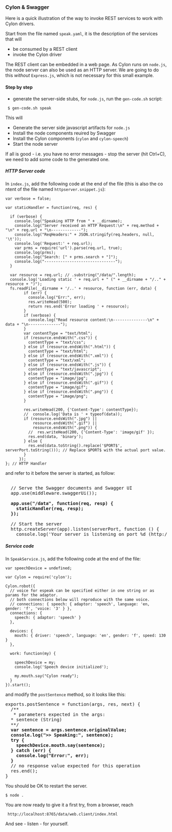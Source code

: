 ### Cylon & Swagger

Here is a quick illustration of the way to invoke REST services to work with Cylon drivers.

Start from the file named `speak.yaml`, it is the description of the services that will
- be consumed by a REST client
- invoke the Cylon driver

The REST client can be embedded in a web page. As Cylon runs on `node.js`, the node server can also be used as an HTTP server. 
We are going to do this _without_ `Express.js`, which is not necessary for this small example.

#### Step by step
- generate the server-side stubs, for `node.js`, run the `gen-code.sh` script:
```
 $ gen-code.sh speak
```
This will
- Generate the server side javascript artifacts for `node.js`
- Install the node components reuired by Swagger
- Install the Cylon components (`cylon` and `cylon-speech`)
- Start the node server

If all is good - i.e. you have no error messages - stop the server (hit Ctrl+C), we need to add some code to the generated one.

##### HTTP Server code
In `index.js`, add the following code at the end of the file (this is also the co ntent of the file named `httpserver.snippet.js`):
```
var verbose = false;

var staticHandler = function(req, res) {

  if (verbose) {
    console.log("Speaking HTTP from " + __dirname);
    console.log("Server received an HTTP Request:\n" + req.method + "\n" + req.url + "\n-------------");
    console.log("ReqHeaders:" + JSON.stringify(req.headers, null, '\t'));
    console.log('Request:' + req.url);
    var prms = require('url').parse(req.url, true);
    console.log(prms);
    console.log("Search: [" + prms.search + "]");
    console.log("-------------------------------");
  }

  var resource = req.url; // .substring("/data/".length);
  console.log('Loading static ' + req.url + " (" + __dirname + "/.." + resource + ")");
  fs.readFile(__dirname + '/..' + resource, function (err, data) {
        if (err) {
          console.log("Err:", err);
          res.writeHead(500);
          return res.end('Error loading ' + resource);
        }
        if (verbose) {
          console.log("Read resource content:\n---------------\n" + data + "\n--------------");
        }
        var contentType = "text/html";
        if (resource.endsWith(".css")) {
          contentType = "text/css";
        } else if (resource.endsWith(".html")) {
          contentType = "text/html";
        } else if (resource.endsWith(".xml")) {
          contentType = "text/xml";
        } else if (resource.endsWith(".js")) {
          contentType = "text/javascript";
        } else if (resource.endsWith(".jpg")) {
          contentType = "image/jpg";
        } else if (resource.endsWith(".gif")) {
          contentType = "image/gif";
        } else if (resource.endsWith(".png")) {
          contentType = "image/png";
        }

        res.writeHead(200, {'Content-Type': contentType});
        //  console.log('Data is ' + typeof(data));
        if (resource.endsWith(".jpg") ||
            resource.endsWith(".gif") ||
            resource.endsWith(".png")) {
          //  res.writeHead(200, {'Content-Type': 'image/gif' });
          res.end(data, 'binary');
        } else {
          res.end(data.toString().replace('$PORT$', serverPort.toString())); // Replace $PORT$ with the actual port value.
        }
      });
}; // HTTP Handler
```
and refer to it before the server is started, as follow:
<pre>

  // Serve the Swagger documents and Swagger UI
  app.use(middleware.swaggerUi());

  <b>app.use("/data", function(req, resp) {
    staticHandler(req, resp);
  });</b>

  // Start the server
  http.createServer(app).listen(serverPort, function () {
    console.log('Your server is listening on port %d (http://localhost:%d)', serverPort, serverPort);
</pre>

##### Service code
In `SpeakService.js`, add the following code at the end of the file:
```
var speechDevice = undefined;

var Cylon = require('cylon');

Cylon.robot({
  // voice for espeak can be specified either in one string or as params for the adaptor.
  // both connections below will reproduce with the same voice.
  // connections: { speech: { adaptor: 'speech', language: 'en, gender: 'f', 'voice: '3' } },
  connections: {
    speech: { adaptor: 'speech' }
  },

  devices: {
    mouth: { driver: 'speech', language: 'en', gender: 'f', speed: 130 }
  },

  work: function(my) {

    speechDevice = my;
    console.log('Speech device initialized');

    my.mouth.say("Cylon ready");
  }
}).start();
```
and modify the `postSentence` method, so it looks like this:
<pre>
exports.postSentence = function(args, res, next) {
  /**
   * parameters expected in the args:
  * sentence (String)
  **/
  <b>var sentence = args.sentence.originalValue;
  console.log(">> Speaking:", sentence);
  try {
    speechDevice.mouth.say(sentence);
  } catch (err) {
    console.log("Error:", err);
  }</b>
  // no response value expected for this operation
  res.end();
}
</pre>
You should be OK to restart the server.
```
$ node .
```

You are now ready to give it a first try, from a browser, reach
```
 http://localhost:8765/data/web.client/index.html
```

And see - listen - for yourself.
